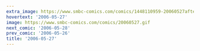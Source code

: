 ```yaml
---
extra_image: https://www.smbc-comics.com/comics/1448110959-20060527after.png
hovertext: '2006-05-27'
image: https://www.smbc-comics.com/comics/20060527.gif
next_comic: '2006-05-28'
prev_comic: '2006-05-26'
title: '2006-05-27'
---
```


